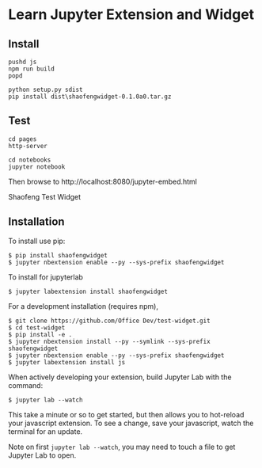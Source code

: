 Learn Jupyter Extension and Widget
===============================

## Install
```console
pushd js
npm run build
popd

python setup.py sdist
pip install dist\shaofengwidget-0.1.0a0.tar.gz
```

## Test
```console
cd pages
http-server

cd notebooks
jupyter notebook
```
Then browse to http://localhost:8080/jupyter-embed.html


Shaofeng Test Widget

Installation
------------

To install use pip:

    $ pip install shaofengwidget
    $ jupyter nbextension enable --py --sys-prefix shaofengwidget

To install for jupyterlab

    $ jupyter labextension install shaofengwidget

For a development installation (requires npm),

    $ git clone https://github.com/Office Dev/test-widget.git
    $ cd test-widget
    $ pip install -e .
    $ jupyter nbextension install --py --symlink --sys-prefix shaofengwidget
    $ jupyter nbextension enable --py --sys-prefix shaofengwidget
    $ jupyter labextension install js

When actively developing your extension, build Jupyter Lab with the command:

    $ jupyter lab --watch

This take a minute or so to get started, but then allows you to hot-reload your javascript extension.
To see a change, save your javascript, watch the terminal for an update.

Note on first `jupyter lab --watch`, you may need to touch a file to get Jupyter Lab to open.

